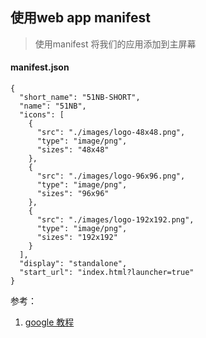 ## 使用web app manifest

> 使用manifest 将我们的应用添加到主屏幕

#### manifest.json

```
{
  "short_name": "51NB-SHORT",
  "name": "51NB",
  "icons": [
    {
      "src": "./images/logo-48x48.png",
      "type": "image/png",
      "sizes": "48x48"
    },
    {
      "src": "./images/logo-96x96.png",
      "type": "image/png",
      "sizes": "96x96"
    },
    {
      "src": "./images/logo-192x192.png",
      "type": "image/png",
      "sizes": "192x192"
    }
  ],
  "display": "standalone",
  "start_url": "index.html?launcher=true"
}
```

参考：  
1. [google 教程](https://developers.google.com/web/fundamentals/web-app-manifest
)

